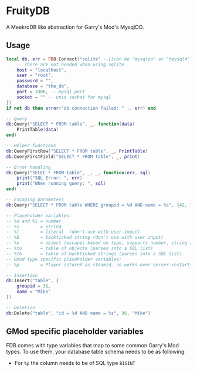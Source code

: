 FruityDB
========

A MeekroDB like abstraction for Garry's Mod's MysqlOO.

## Usage

```lua
local db, err = FDB.Connect("sqlite" --[[can be "mysqloo" or "tmysql4" also]], {
    -- There are not needed when using sqlite
    host = "localhost",
    user = "root",
    password = "",
    database = "the_db",
    port = 3306, -- mysql port
    socket = "" -- unix socket for mysql
})
if not db then error("db connection failed: " .. err) end

-- Query
db:Query("SELECT * FROM table", _, function(data)
    PrintTable(data)
end)

-- Helper functions
db:QueryFirstRow("SELECT * FROM table", _, PrintTable)
db:QueryFirstField("SELECT * FROM table", _, print)

-- Error handling
db:Query("SELEC * FROM table", _, _, function(err, sql)
    print("SQL Error: ", err)
    print("When running query: ", sql)
end)

-- Escaping parameters
db:Query("SELECT * FROM table WHERE groupid = %d AND name = %s", {42, "John"})

-- Placeholder variables:
-- %d and %i = number
-- %s        = string
-- %l        = literal  (don't use with user input)
-- %b        = backticked string (don't use with user input)
-- %o        = object (escapes based on type; supports number, string and table)
-- %to       = table of objects (parses into a SQL list)
-- %tb       = table of backticked strings (parses into a SQL list)
-- GMod type specific placeholder variables:
-- %p        = Player (stored as steamid, so works over server restarts)

-- Insertion
db:Insert("table", {
    groupid = 36,
    name = "Mike"
})

-- Deletion
db:Delete("table", "id = %d AND name = %s", 36, "Mike")

```

## GMod specific placeholder variables
FDB comes with type variables that map to some common Garry's Mod types. To use them, your database table schema needs to be as following:

- For ```%p``` the column needs to be of SQL type ```BIGINT```